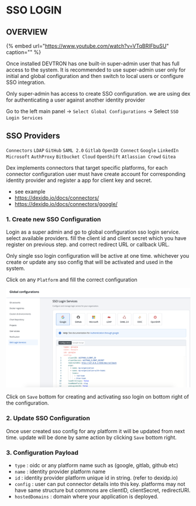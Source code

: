 # SSO LOGIN 
## OVERVIEW

{% embed url="https://www.youtube.com/watch?v=VTqBRIFbuSU" caption="" %}

Once installed DEVTRON has one built-in super-admin user that has full access to the system. It is recommended to use super-admin user only for initial
and global configuration and then switch to local users or configure SSO integration.

Only super-admin has access to create SSO configuration. we are using dex for authenticating a user against another identity provider

Go to the left main panel -&gt; `Select Global Configurations` -&gt; Select `SSO Login Services`

## SSO Providers

`Connectors`
`LDAP`
`GitHub`
`SAML 2.0`
`Gitlab`
`OpenID Connect`
`Google`
`LinkedIn`
`Microsoft`
`AuthProxy`
`Bitbucket Cloud`
`OpenShift`
`Atlassian Crowd`
`Gitea`

Dex implements connectors that target specific platforms, for each connector configuration user must have create account for corresponding identity provider and register a app for client key and secret.
* see example 
* https://dexidp.io/docs/connectors/
* https://dexidp.io/docs/connectors/google/


### 1. Create new SSO Configuration

Login as a super admin and go to global configuration sso login service. select available providers. fill the client id and client secret which you have register on previous step.
and correct redirect URL or callback URL.

Only single sso login configuration will be active at one time. whichever you create or update any sso config that will be activated and used in the system.

Click on any `Platform` and fill the correct configuration

![](../../.gitbook/assets/sso-login-1.png)

Click on `Save` bottom for creating and activating sso login on bottom right of the configuration.

### 2. Update SSO Configuration

Once user created sso config for any platform it will be updated from next time. update will be done by same action by clicking `Save` bottom right.

### 3. Configuration Payload

* `type` : oidc or any platform name such as (google, gitlab, github etc) 
* `name` : identity provider platform name 
* `id` : identity provider platform unique id in string. (refer to dexidp.io)
* `config` : user can put connector details into this key. platforms may not have same structure but commons are clientID, clientSecret, redirectURI.
* `hostedDomains` : domain where your application is deployed.
